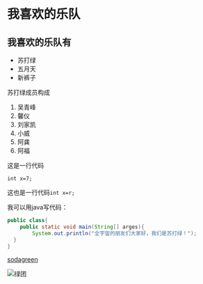 # 我喜欢的乐队
## 我喜欢的乐队有
* 苏打绿
* 五月天
* 新裤子

苏打绿成员构成
1. 吴青峰
2. 馨仪
3. 刘家凯
4. 小威
5. 阿龚
6. 阿福

这是一行代码

    int x=7;
    
这也是一行代码`int x=r;`
    
我可以用java写代码：
```java
public class{
    public static void main(String[] arges){
        System.out.println("全宇宙的朋友们大家好，我们是苏打绿！");  
  }
}
```
[sodagreen](https://weibo.com/sodagreen2010?is_hot=1)

![绿团](C:\Users\Mars\Pictures\sususu.PNG)
